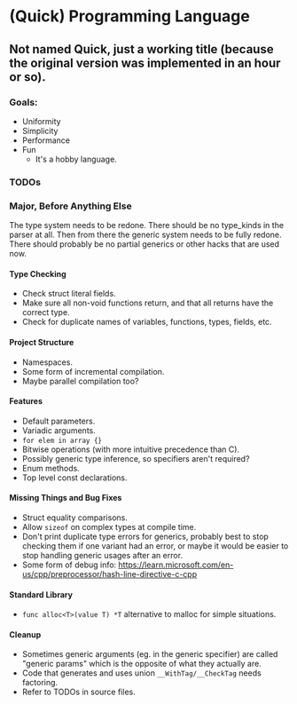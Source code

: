 # (Quick) Programming Language
## Not named Quick, just a working title (because the original version was implemented in an hour or so).

### Goals:
- Uniformity
- Simplicity
- Performance
- Fun
    - It's a hobby language.

### TODOs

### Major, Before Anything Else
The type system needs to be redone. There should be no type_kinds in the parser at all. Then from there the generic system needs to be fully redone. There should probably be no partial generics or other hacks that are used now.

#### Type Checking
- Check struct literal fields.
- Make sure all non-void functions return, and that all returns have the correct type.
- Check for duplicate names of variables, functions, types, fields, etc.

#### Project Structure
- Namespaces.
- Some form of incremental compilation.
- Maybe parallel compilation too?

#### Features
- Default parameters.
- Variadic arguments.
- `for elem in array {}`
- Bitwise operations (with more intuitive precedence than C).
- Possibly generic type inference, so specifiers aren't required?
- Enum methods.
- Top level const declarations.

#### Missing Things and Bug Fixes
- Struct equality comparisons.
- Allow `sizeof` on complex types at compile time.
- Don't print duplicate type errors for generics, probably best to stop checking them if one variant had an error, or maybe it would be easier to stop handling generic usages after an error.
- Some form of debug info: https://learn.microsoft.com/en-us/cpp/preprocessor/hash-line-directive-c-cpp

#### Standard Library
- `func alloc<T>(value T) *T` alternative to malloc for simple situations.

#### Cleanup
- Sometimes generic arguments (eg. in the generic specifier) are called "generic params" which is the opposite of what they actually are.
- Code that generates and uses union `__WithTag/__CheckTag` needs factoring.
- Refer to TODOs in source files.
